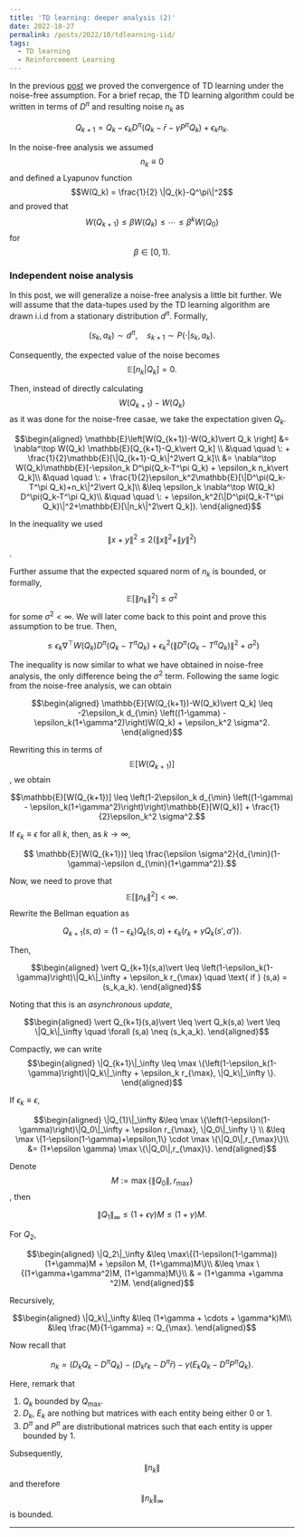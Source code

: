 ```yaml
---
title: 'TD learning: deeper analysis (2)'
date: 2022-10-27
permalink: /posts/2022/10/tdlearning-iid/
tags:
  - TD learning
  - Reinforcement Learning
---
```


In the previous [post](https://mnjnsng.github.io/posts/2022/10/tdlearning-noisefree/) we proved the convergence of TD learning under the noise-free assumption. For a brief recap, the TD learning algorithm could be written in terms of $D^\pi$ and resulting noise $n_k$ as

$$ Q_{k+1} = Q_k -\epsilon_k D^\pi(Q_k-\bar{r}-\gamma P^\pi Q_k) + \epsilon_k n_k.$$

In the noise-free analysis we assumed $$n_k\equiv 0$$ and defined a Lyapunov function $$W(Q_k) = \frac{1}{2} \|Q_{k}-Q^\pi\|^2$$ and proved that $$W(Q_{k+1})\leq \beta W(Q_k) \leq \cdots \leq \beta^k W(Q_0)$$ for $$\beta \in [0,1).$$

### Independent noise analysis

In this post, we will generalize a noise-free analysis a little bit further. We will assume that the data-tupes used by the TD learning algorithm are drawn i.i.d from a stationary distribution $d^\pi$. Formally,

$$(s_k,a_k)\sim d^\pi, \quad s_{k+1}\sim P(\cdot \vert s_k,a_k).$$

Consequently, the expected value of the noise becomes $$\mathbb{E}[n_k\vert Q_k] = 0.$$

Then, instead of directly calculating $$W(Q_{k+1})-W(Q_{k})$$ as it was done for the noise-free casae, we take the expectation given $Q_k$.

$$\begin{aligned}
\mathbb{E}\left[W(Q_{k+1})-W(Q_k)\vert Q_k \right] &= \nabla^\top W(Q_k) \mathbb{E}[Q_{k+1}-Q_k\vert Q_k] \\
&\quad \quad \: + \frac{1}{2}\mathbb{E}[\|Q_{k+1}-Q_k\|^2\vert Q_k]\\
&= \nabla^\top W(Q_k)\mathbb{E}[-\epsilon_k D^\pi(Q_k-T^\pi Q_k) + \epsilon_k n_k\vert Q_k]\\
&\quad \quad \: + \frac{1}{2}\epsilon_k^2\mathbb{E}[\|D^\pi(Q_k-T^\pi Q_k)+n_k\|^2\vert Q_k]\\
&\leq \epsilon_k \nabla^\top W(Q_k) D^\pi(Q_k-T^\pi Q_k)\\
&\quad \quad \: + \epsilon_k^2(\|D^\pi(Q_k-T^\pi Q_k)\|^2+\mathbb{E}[\|n_k\|^2\vert Q_k]).
\end{aligned}$$

In the inequality we used $$\| x+y \|^2 \leq 2( \| x \|^2+ \|y\|^2)$$.

Further assume that the expected squared norm of $n_k$ is bounded, or formally, $$\mathbb{E}[\|n_k\|^2] \leq \sigma^2$$ for some $\sigma^2 < \infty$. We will later come back to this point and prove this assumption to be true. Then,

$$\leq \epsilon_k \nabla^\top W(Q_k) D^\pi(Q_k-T^\pi Q_k) + \epsilon_k^2(\|D^\pi(Q_k-T^\pi Q_k)\|^2+\sigma^2) $$

The inequality is now similar to what we have obtained in noise-free analysis, the only difference being the $\sigma^2$ term. Following the same logic from the noise-free analysis, we can obtain

$$\begin{aligned}
\mathbb{E}[W(Q_{k+1})-W(Q_k)\vert Q_k] \leq -2\epsilon_k d_{\min} \left((1-\gamma) - \epsilon_k(1+\gamma^2)\right)W(Q_k) + \epsilon_k^2 \sigma^2.
\end{aligned}$$

Rewriting this in terms of $$\mathbb{E}[W(Q_{k+1})]$$, we obtain

$$\mathbb{E}[W(Q_{k+1})] \leq \left(1-2\epsilon_k d_{\min} \left((1-\gamma) - \epsilon_k(1+\gamma^2)\right)\right)\mathbb{E}[W(Q_k)] + \frac{1}{2}\epsilon_k^2 \sigma^2.$$

If $\epsilon_k \equiv \epsilon$ for all $k$, then, as $k\rightarrow \infty$,

$$ \mathbb{E}[W(Q_{k+1})] \leq \frac{\epsilon \sigma^2}{d_{\min}(1-\gamma)-\epsilon d_{\min}(1+\gamma^2)}.$$

Now, we need to prove that $$\mathbb{E}[\|n_k\|^2] < \infty.$$ Rewrite the Bellman equation as

$$ Q_{k+1}(s,a) = (1-\epsilon_k) Q_k(s,a) +\epsilon_k (r_k + \gamma Q_k(s',a')).$$

Then,

$$\begin{aligned}
\vert Q_{k+1}(s,a)\vert \leq \left(1-\epsilon_k(1-\gamma)\right)\|Q_k\|_\infty + \epsilon_k r_{\max} \quad \text{ if } (s,a) = (s_k,a_k).
\end{aligned}$$

Noting that this is an *asynchronous update*,

$$\begin{aligned}
\vert Q_{k+1}(s,a)\vert \leq \vert Q_k(s,a) \vert \leq \|Q_k\|_\infty \quad \forall (s,a) \neq (s_k,a_k).
\end{aligned}$$

Compactly, we can write
$$\begin{aligned}
\|Q_{k+1}\|_\infty \leq \max \{\left(1-\epsilon_k(1-\gamma)\right)\|Q_k\|_\infty + \epsilon_k r_{\max}, \|Q_k\|_\infty \}.
\end{aligned}$$

If $\epsilon_k\equiv \epsilon$,

$$\begin{aligned}
\|Q_{1}\|_\infty &\leq \max \{\left(1-\epsilon(1-\gamma)\right)\|Q_0\|_\infty + \epsilon r_{\max}, \|Q_0\|_\infty \} \\
&\leq \max \{1-\epsilon(1-\gamma)+\epsilon,1\} \cdot \max \{\|Q_0\|,r_{\max}\}\\
&= (1+\epsilon \gamma) \max \{\|Q_0\|,r_{\max}\}.
\end{aligned}$$

Denote $$M:= \max \{\|Q_0\|,r_{\max}\}$$, then

$$\|Q_{1}\|_\infty \leq (1+\epsilon \gamma)M \leq (1+\gamma) M.$$

For $Q_2,$

$$\begin{aligned}
\|Q_2\|_\infty &\leq \max\{(1-\epsilon(1-\gamma))(1+\gamma)M + \epsilon M, (1+\gamma)M\}\\
&\leq \max \{(1+\gamma+\gamma^2)M, (1+\gamma)M\}\\
& = (1+\gamma +\gamma ^2)M.
\end{aligned}$$

Recursively,

$$\begin{aligned}
\|Q_k\|_\infty &\leq (1+\gamma + \cdots + \gamma^k)M\\
&\leq \frac{M}{1-\gamma} =: Q_{\max}.
\end{aligned}$$

Now recall that

$$ n_k = (D_k Q_k-D^\pi Q_k)-(D_kr_k-D^\pi\bar{r})-\gamma(E_kQ_k-D^\pi P^\pi Q_k).$$

Here, remark that

1. $Q_k$ bounded by $Q_{\max}$.
2. $D_k$, $E_k$ are nothing but matrices with each entity being either $0$ or $1$.
3. $D^\pi$ and $P^\pi$ are distributional matrices such that each entity is upper bounded by $1$.

Subsequently, $$\|n_k\|$$  and therefore $$\|n_k\|_\infty$$ is bounded.

------
